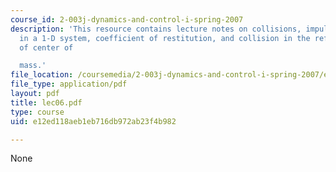 ```yaml
---
course_id: 2-003j-dynamics-and-control-i-spring-2007
description: 'This resource contains lecture notes on collisions, impulses, collisions
  in a 1-D system, coefficient of restitution, and collision in the reference frame
  of center of

  mass.'
file_location: /coursemedia/2-003j-dynamics-and-control-i-spring-2007/e12ed118aeb1eb716db972ab23f4b982_lec06.pdf
file_type: application/pdf
layout: pdf
title: lec06.pdf
type: course
uid: e12ed118aeb1eb716db972ab23f4b982

---
```

None